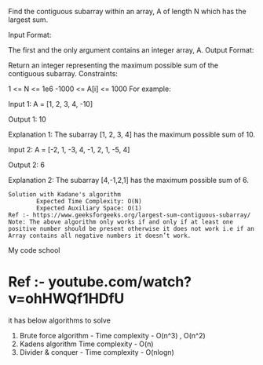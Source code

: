 Find the contiguous subarray within an array, A of length N which has the largest sum.

Input Format:

The first and the only argument contains an integer array, A.
Output Format:

Return an integer representing the maximum possible sum of the contiguous subarray.
Constraints:

1 <= N <= 1e6
-1000 <= A[i] <= 1000
For example:

Input 1:
    A = [1, 2, 3, 4, -10]

Output 1:
    10

Explanation 1:
    The subarray [1, 2, 3, 4] has the maximum possible sum of 10.

Input 2:
    A = [-2, 1, -3, 4, -1, 2, 1, -5, 4]

Output 2:
    6

Explanation 2:
    The subarray [4,-1,2,1] has the maximum possible sum of 6.


    Solution with Kadane's algorithm 
            Expected Time Complexity: O(N)
            Expected Auxiliary Space: O(1)
    Ref :- https://www.geeksforgeeks.org/largest-sum-contiguous-subarray/
    Note: The above algorithm only works if and only if at least one positive number should be present otherwise it does not work i.e if an Array contains all negative numbers it doesn’t work.


My code school
# Ref :- youtube.com/watch?v=ohHWQf1HDfU

it has  below algorithms to solve
  1) Brute force algorithm  - Time complexity - O(n^3) , O(n^2)
  2) Kadens algorithm Time complexity - O(n)
  3) Divider & conquer - Time complexity - O(nlogn)